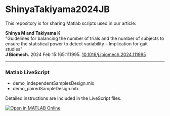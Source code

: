 # ShinyaTakiyama2024JB

This repository is for sharing Matlab scripts used in our article:

**Shinya M and Takiyama K**  
"Guidelines for balancing the number of trials and the number of subjects to ensure the statistical power to detect variability – Implication for gait studies"  
**J Biomech.** 2024 Feb 15:165:111995. [10.1016/j.jbiomech.2024.111995](https://doi.org/10.1016/j.jbiomech.2024.111995)



---
### Matlab LiveScript
- demo_independentSamplesDesign.mlx
- demo_pairedSampleDesign.mlx

Detailed instructions are included in the LiveScript files.

[![Open in MATLAB Online](https://www.mathworks.com/images/responsive/global/open-in-matlab-online.svg)](https://matlab.mathworks.com/open/github/v1?repo=masahiroshinya/ShinyaTakiyama2024JB)

